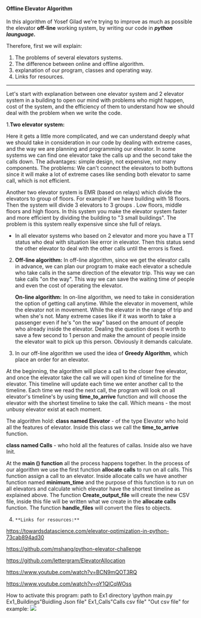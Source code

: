 #### Offline Elevator Algorithm
In this algorithm of Yosef Gilad we're trying to improve as much as possible the elevator **off-line** working system, by writing our code in ***python launguage.***

Therefore, first we will explain:
1. The problems of several elevators systems.
2. The difference between online and offline algorithm.
3. explanation of our program, classes and operating way.
4. Links for resources.
***
Let's start with explanation between one elevator system and 2 elevator system in a building to open our mind with problems who might happen, cost of the system, and the efficiency of them to understand how we should deal with the problem when we write the code.

1.**Two elevator system:**

Here it gets a little more complicated, and we can understand deeply what we should take in consideration in our code by dealing with extreme cases, and the way we are planning and programming our elevator.
In some systems we can find one elevator take the calls up and the second take the calls down.
The advantages: simple design, not expensive, not many components.
The problems:
We can't connect the elevators to both buttons since it will make a lot of extreme cases like sending both elevator to same call, which is not efficient.

Another two elevator system is EMR (based on relays) which divide the elevators to group of floors.
For example if we have building with 18 floors.
Then the system will divide 3 elevators to 3 groups .
Low floors, middle floors and high floors.
In this system you make the elevator system faster and more efficient by dividing the building to "3 small buildings".
The problem is this system really expensive since she full of relays.

* In all elevator systems who based on 2 elevator and more you have a TT status who deal with situation like error in elevator.
Then this status send the other elevator to deal with the other calls until the errors is fixed.


2. **Off-line algorithm:**
In off-line algorithm, since we get the elevator calls in advance, we can plan our program to make each elevator a schedule who take calls in the same direction of the elevator trip.
This way we can take calls "on the way".
This way we can save the waiting time of people and even the cost of operating the elevator.

   **On-line algorithm:**
In on-line algorithm, we need to take in consideration the option of getting call anytime.
While the elevator in movement, while the elevator not in movement.
While the elevator in the range of trip and when she's not.
Many extreme cases like if it was worth to take a passenger even if he's "on the way" based on the amount of people who already inside the elevator.
Dealing the question does it worth to save a few second to 1 person and make the amount of people inside the elevator wait to pick up this person.
Obviously it demands calculate.

3. In our off-line algorithm we used the idea of **Greedy Algorithm**, which place an order for an elevator.

At the beginning, the algorithm will place a call to the closer free elevator, and once the elevator take the call we will open kind of timeline for the elevator.
This timeline will update each time we enter another call to the timeline.
Each time we read the next call, the program will look on all elevator's timeline's by using **time_to_arrive** function and will choose the elevator with the shortest timeline to take the call.
Which means - the most unbusy elevator exist at each moment.

The algorithm hold:
**class named Elevator** - of the type Elevator who hold all the features of elevator.
Inside this class we call the **time_to_arrive** function.

**class named Calls** - who hold all the features of callas.
Inside also we have Init.

At the **main () function** all the process happens together.
In the process of our algorithm we use the first function **allocate calls** to run on all calls.
This function assign a call to an elevator.
Inside allocate calls we have another function named **minimum_time** and the purpose of this function is to run on all elevators and calculate which elevator have the shortest timeline as explained above.
The function **Create_output_file** will create the new CSV file, inside this file will be written what we create in the **allocate calls** function.
The function **handle_files** will convert the files to objects.

4. `**Links for resources:**`

https://towardsdatascience.com/elevator-optimization-in-python-73cab894ad30

https://github.com/mshang/python-elevator-challenge

https://github.com/lettergram/ElevatorAllocation

https://www.youtube.com/watch?v=BCN9mQOT3RQ

https://www.youtube.com/watch?v=oY1QlCqWOss

How to activate this program:
path to Ex1 directory \python main.py Ex1_Buildings\"Buidling Json file" Ex1_Calls\"Calls csv file" "Out csv file"
for example:
![](../../AppData/Local/Temp/b2156390-d5ff-4197-b189-b811b8364c6c.jpg)